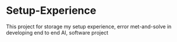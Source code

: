 # Setup-Experience
This project for storage my setup experience, error met-and-solve in developing end to end AI, software project

